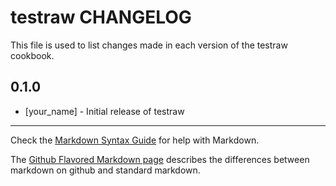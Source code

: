 testraw CHANGELOG
=================

This file is used to list changes made in each version of the testraw cookbook.

0.1.0
-----
- [your_name] - Initial release of testraw

- - -
Check the [Markdown Syntax Guide](http://daringfireball.net/projects/markdown/syntax) for help with Markdown.

The [Github Flavored Markdown page](http://github.github.com/github-flavored-markdown/) describes the differences between markdown on github and standard markdown.
